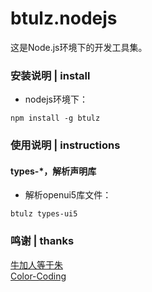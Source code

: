 # btulz.nodejs
这是Node.js环境下的开发工具集。

### 安装说明 | install
* nodejs环境下：
~~~
npm install -g btulz
~~~

### 使用说明 | instructions
#### types-*，解析声明库
* 解析openui5库文件：
~~~
btulz types-ui5 
~~~

### 鸣谢 | thanks
[牛加人等于朱](http://baike.baidu.com/view/1769.htm "NiurenZhu")<br>
[Color-Coding](http://colorcoding.org/ "咔啦工作室")<br>
